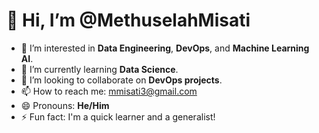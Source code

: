 # 👋 Hi, I’m @MethuselahMisati

- 👀 I’m interested in **Data Engineering**, **DevOps**, and **Machine Learning AI**.
- 🌱 I’m currently learning **Data Science**.
- 💞️ I’m looking to collaborate on **DevOps projects**.
- 📫 How to reach me: [mmisati3@gmail.com](mailto:mmisati3@gmail.com)
- 😄 Pronouns: **He/Him**
- ⚡ Fun fact: I'm a quick learner and a generalist!
